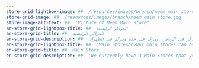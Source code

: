 ```yaml
---
store-grid-lightbox-image: ##  /resources/images/branch/meem_main_store.jpg
store-grid-image: ##  /resources/images/branch/meem_main_store.jpg
store-image-alt-text: ##  "Picture of Meem Main Store"
ar-store-grid-lightbox-title: ##  المراكز الرئيسية
ar-store-grid-title: ##  المراكز الرئيسية
ar-store-grid-description: ##  حاليا عندنا 3 مراكز رئيسية تقدر تزورها. مركز في الرياض، ومركز في جدة ومركز في الظهران
en-store-grid-lightbox-title: ##  'Main Store<br>Our main stores can be found in Riyadh, Jeddah, and Dhahran and are open 7 days a week to assist customers.'
en-store-grid-title: ##  Main Store
en-store-grid-description: ##  'We currently have 3 Main Stores that you can visit. One in Riyadh, one in Jeddah, and one in Dhahran. They are open 7 days a week.'
---
```


